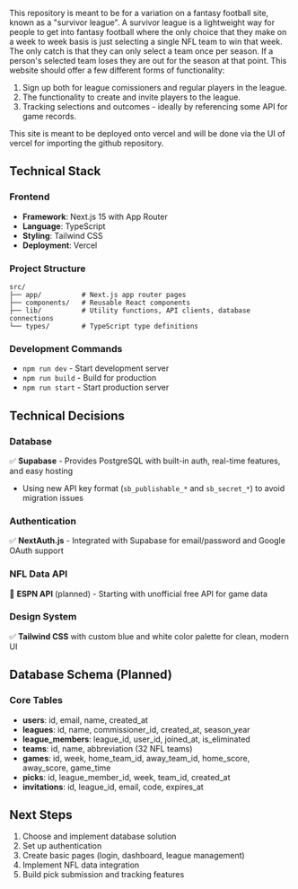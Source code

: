 This repository is meant to be for a variation on a fantasy football site, known as a "survivor league". 
A survivor league is a lightweight way for people to get into fantasy football where the only choice that they make on a week to week basis is just selecting a single NFL team to win that week. The only catch is that they can only select a team once per season. 
If a person's selected team loses they are out for the season at that point. 
This website should offer a few different forms of functionality:
1. Sign up both for league comissioners and regular players in the league.
2. The functionality to create and invite players to the league.
3. Tracking selections and outcomes - ideally by referencing some API for game records.


This site is meant to be deployed onto vercel and will be done via the UI of vercel for importing the github repository.

## Technical Stack

### Frontend
- **Framework**: Next.js 15 with App Router
- **Language**: TypeScript
- **Styling**: Tailwind CSS
- **Deployment**: Vercel

### Project Structure
```
src/
├── app/          # Next.js app router pages
├── components/   # Reusable React components
├── lib/          # Utility functions, API clients, database connections
└── types/        # TypeScript type definitions
```

### Development Commands
- `npm run dev` - Start development server
- `npm run build` - Build for production
- `npm run start` - Start production server

## Technical Decisions

### Database
✅ **Supabase** - Provides PostgreSQL with built-in auth, real-time features, and easy hosting
- Using new API key format (`sb_publishable_*` and `sb_secret_*`) to avoid migration issues

### Authentication
✅ **NextAuth.js** - Integrated with Supabase for email/password and Google OAuth support

### NFL Data API
🔄 **ESPN API** (planned) - Starting with unofficial free API for game data

### Design System
✅ **Tailwind CSS** with custom blue and white color palette for clean, modern UI

## Database Schema (Planned)

### Core Tables
- **users**: id, email, name, created_at
- **leagues**: id, name, commissioner_id, created_at, season_year
- **league_members**: league_id, user_id, joined_at, is_eliminated
- **teams**: id, name, abbreviation (32 NFL teams)
- **games**: id, week, home_team_id, away_team_id, home_score, away_score, game_time
- **picks**: id, league_member_id, week, team_id, created_at
- **invitations**: id, league_id, email, code, expires_at

## Next Steps
1. Choose and implement database solution
2. Set up authentication
3. Create basic pages (login, dashboard, league management)
4. Implement NFL data integration
5. Build pick submission and tracking features
